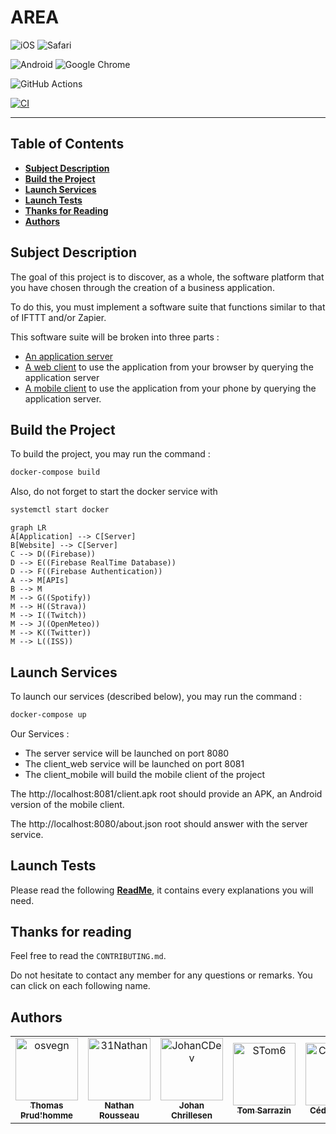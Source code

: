 # **AREA**

![iOS](https://img.shields.io/badge/iOS-000000?style=for-the-badge&logo=ios&logoColor=white)
![Safari](https://img.shields.io/badge/Safari-000000?style=for-the-badge&logo=Safari&logoColor=white)

![Android](https://img.shields.io/badge/Android-3DDC84?style=for-the-badge&logo=android&logoColor=white)
![Google Chrome](https://img.shields.io/badge/Google%20Chrome-4285F4?style=for-the-badge&logo=GoogleChrome&logoColor=white)

![GitHub Actions](https://img.shields.io/badge/github%20actions-%232671E5.svg?style=for-the-badge&logo=githubactions&logoColor=white)

[![CI](https://github.com/Epitech-Nantes-Tek3/AREA/actions/workflows/CI.yml/badge.svg?branch=main)](https://github.com/Epitech-Nantes-Tek3/AREA/actions/workflows/CI.yml)

---

## **Table of Contents**

- [**Subject Description**](#subject-description)
- [**Build the Project**](#build-the-project)
- [**Launch Services**](#launch-services)
- [**Launch Tests**](#launch-tests)
- [**Thanks for Reading**](#thanks-for-reading)
- [**Authors**](#authors)

## **Subject Description**

The goal of this project is to discover, as a whole, the software platform that you have chosen through the creation of a business application.

To do this, you must implement a software suite that functions similar to that of IFTTT and/or Zapier.

This software suite will be broken into three parts :

- [An application server](./Server/ReadMe.md)
- [A web client](./Web/ReadMe.md) to use the application from your browser by querying the application server
- [A mobile client](./Application/README.md) to use the application from your phone by querying the application server.

## **Build the Project**

To build the project, you may run the command :

```bash
docker-compose build
```

Also, do not forget to start the docker service with

```bash
systemctl start docker
```

```mermaid
graph LR
A[Application] --> C[Server]
B[Website] --> C[Server]
C --> D((Firebase))
D --> E((Firebase RealTime Database))
D --> F((Firebase Authentication))
A --> M[APIs]
B --> M
M --> G((Spotify))
M --> H((Strava))
M --> I((Twitch))
M --> J((OpenMeteo))
M --> K((Twitter))
M --> L((ISS))
```

## **Launch Services**

To launch our services (described below), you may run the command :

```bash
docker-compose up
```

Our Services :

- The server service will be launched on port 8080
- The client_web service will be launched on port 8081
- The client_mobile will build the mobile client of the project

The http://localhost:8081/client.apk root should provide an APK, an Android version of the mobile client.

The http://localhost:8080/about.json root should answer with the server service.

## **Launch Tests**

Please read the following [**ReadMe**](./Application//README.md), it contains every explanations you will need.

## **Thanks for reading**

Feel free to read the `CONTRIBUTING.md`.

Do not hesitate to contact any member for any questions or remarks. You can click on each following name.

## **Authors**

<table>
    <tbody>
        <tr>
            <td align="center"><a href="https://github.com/osvegn/"><img src="https://avatars.githubusercontent.com/u/72011124?v=4" width="100px;" alt="osvegn"/><br/><sub><b>Thomas Prud'homme</b></sub></a><br/></td>
            <td align="center"><a href="https://github.com/31Nathan/"><img src="https://avatars.githubusercontent.com/u/72010794?v=4" width="100px;" alt="31Nathan"/><br/><sub><b>Nathan Rousseau</b></sub></a><br/></td>
            <td align="center"><a href="https://github.com/JohanCDev"><img src="https://avatars.githubusercontent.com/u/25590592?v=4" width="100px;" alt="JohanCDev"/><br/><sub><b>Johan Chrillesen</b></sub></a><br/></td>
            <td align="center"><a href="https://github.com/STom6"><img src="https://avatars.githubusercontent.com/u/72015208?v=4" width="100px;" alt="STom6"/><br/><sub><b>Tom Sarrazin</b></sub></a><br/></td>
            <td align="center"><a href="https://github.com/CedricCORGE"><img src="https://avatars.githubusercontent.com/u/64684672?v=4" width="100px;" alt="CedricCORGE"/><br/><sub><b>Cédric Corge</b></sub></a><br/></td>
        <tr>
    </tbody>
</table>
